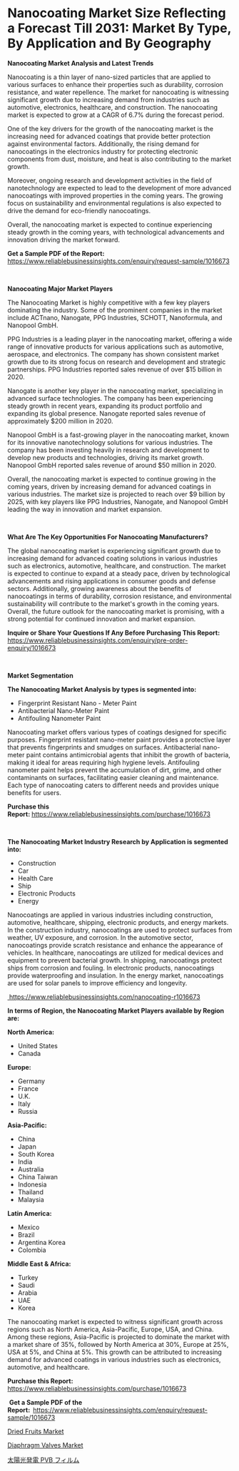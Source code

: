 <p><h1>Nanocoating Market Size Reflecting a Forecast Till 2031: Market By Type, By Application and By Geography</h1></p><p><strong>Nanocoating Market Analysis and Latest Trends</strong></p>
<p><p>Nanocoating is a thin layer of nano-sized particles that are applied to various surfaces to enhance their properties such as durability, corrosion resistance, and water repellence. The market for nanocoating is witnessing significant growth due to increasing demand from industries such as automotive, electronics, healthcare, and construction. The nanocoating market is expected to grow at a CAGR of 6.7% during the forecast period.</p><p>One of the key drivers for the growth of the nanocoating market is the increasing need for advanced coatings that provide better protection against environmental factors. Additionally, the rising demand for nanocoatings in the electronics industry for protecting electronic components from dust, moisture, and heat is also contributing to the market growth.</p><p>Moreover, ongoing research and development activities in the field of nanotechnology are expected to lead to the development of more advanced nanocoatings with improved properties in the coming years. The growing focus on sustainability and environmental regulations is also expected to drive the demand for eco-friendly nanocoatings.</p><p>Overall, the nanocoating market is expected to continue experiencing steady growth in the coming years, with technological advancements and innovation driving the market forward.</p></p>
<p><strong>Get a Sample PDF of the Report:&nbsp;</strong> <a href="https://www.reliablebusinessinsights.com/enquiry/request-sample/1016673">https://www.reliablebusinessinsights.com/enquiry/request-sample/1016673</a></p>
<p>&nbsp;</p>
<p><strong>Nanocoating Major Market Players</strong></p>
<p><p>The Nanocoating Market is highly competitive with a few key players dominating the industry. Some of the prominent companies in the market include ACTnano, Nanogate, PPG Industries, SCHOTT, Nanoformula, and Nanopool GmbH.</p><p>PPG Industries is a leading player in the nanocoating market, offering a wide range of innovative products for various applications such as automotive, aerospace, and electronics. The company has shown consistent market growth due to its strong focus on research and development and strategic partnerships. PPG Industries reported sales revenue of over $15 billion in 2020.</p><p>Nanogate is another key player in the nanocoating market, specializing in advanced surface technologies. The company has been experiencing steady growth in recent years, expanding its product portfolio and expanding its global presence. Nanogate reported sales revenue of approximately $200 million in 2020.</p><p>Nanopool GmbH is a fast-growing player in the nanocoating market, known for its innovative nanotechnology solutions for various industries. The company has been investing heavily in research and development to develop new products and technologies, driving its market growth. Nanopool GmbH reported sales revenue of around $50 million in 2020.</p><p>Overall, the nanocoating market is expected to continue growing in the coming years, driven by increasing demand for advanced coatings in various industries. The market size is projected to reach over $9 billion by 2025, with key players like PPG Industries, Nanogate, and Nanopool GmbH leading the way in innovation and market expansion.</p></p>
<p>&nbsp;</p>
<p><strong>What Are The Key Opportunities For Nanocoating Manufacturers?</strong></p>
<p><p>The global nanocoating market is experiencing significant growth due to increasing demand for advanced coating solutions in various industries such as electronics, automotive, healthcare, and construction. The market is expected to continue to expand at a steady pace, driven by technological advancements and rising applications in consumer goods and defense sectors. Additionally, growing awareness about the benefits of nanocoatings in terms of durability, corrosion resistance, and environmental sustainability will contribute to the market's growth in the coming years. Overall, the future outlook for the nanocoating market is promising, with a strong potential for continued innovation and market expansion.</p></p>
<p><strong>Inquire or Share Your Questions If Any Before Purchasing This Report:</strong> <a href="https://www.reliablebusinessinsights.com/enquiry/pre-order-enquiry/1016673">https://www.reliablebusinessinsights.com/enquiry/pre-order-enquiry/1016673</a></p>
<p>&nbsp;</p>
<p><strong>Market Segmentation</strong></p>
<p><strong>The Nanocoating Market Analysis by types is segmented into:</strong></p>
<p><ul><li>Fingerprint Resistant Nano - Meter Paint</li><li>Antibacterial Nano-Meter Paint</li><li>Antifouling Nanometer Paint</li></ul></p>
<p><p>Nanocoating market offers various types of coatings designed for specific purposes. Fingerprint resistant nano-meter paint provides a protective layer that prevents fingerprints and smudges on surfaces. Antibacterial nano-meter paint contains antimicrobial agents that inhibit the growth of bacteria, making it ideal for areas requiring high hygiene levels. Antifouling nanometer paint helps prevent the accumulation of dirt, grime, and other contaminants on surfaces, facilitating easier cleaning and maintenance. Each type of nanocoating caters to different needs and provides unique benefits for users.</p></p>
<p><strong>Purchase this Report:&nbsp;</strong><a href="https://www.reliablebusinessinsights.com/purchase/1016673">https://www.reliablebusinessinsights.com/purchase/1016673</a></p>
<p>&nbsp;</p>
<p><strong>The Nanocoating Market Industry Research by Application is segmented into:</strong></p>
<p><ul><li>Construction</li><li>Car</li><li>Health Care</li><li>Ship</li><li>Electronic Products</li><li>Energy</li></ul></p>
<p><p>Nanocoatings are applied in various industries including construction, automotive, healthcare, shipping, electronic products, and energy markets. In the construction industry, nanocoatings are used to protect surfaces from weather, UV exposure, and corrosion. In the automotive sector, nanocoatings provide scratch resistance and enhance the appearance of vehicles. In healthcare, nanocoatings are utilized for medical devices and equipment to prevent bacterial growth. In shipping, nanocoatings protect ships from corrosion and fouling. In electronic products, nanocoatings provide waterproofing and insulation. In the energy market, nanocoatings are used for solar panels to improve efficiency and longevity.</p></p>
<p><a href="https://www.reliablebusinessinsights.com/nanocoating-r1016673">&nbsp;https://www.reliablebusinessinsights.com/nanocoating-r1016673</a></p>
<p><strong>In terms of Region, the Nanocoating Market Players available by Region are:</strong></p>
<p>
    <p> <strong> North America: </strong>
        <ul>
            <li>United States</li>
            <li>Canada</li>
        </ul>
        </p> 
    <p> <strong> Europe: </strong>
        <ul>
            <li>Germany</li>
            <li>France</li>
            <li>U.K.</li>
            <li>Italy</li>
            <li>Russia</li>
        </ul>
        </p> 
    <p> <strong> Asia-Pacific: </strong>
        <ul>
            <li>China</li>
            <li>Japan</li>
            <li>South Korea</li>
            <li>India</li>
            <li>Australia</li>
            <li>China Taiwan</li>
            <li>Indonesia</li>
            <li>Thailand</li>
            <li>Malaysia</li>
        </ul>
        </p> 
    <p> <strong> Latin America: </strong>
        <ul>
            <li>Mexico</li>
            <li>Brazil</li>
            <li>Argentina Korea</li>
            <li>Colombia</li>
        </ul>
        </p> 
    <p> <strong> Middle East & Africa: </strong>
        <ul>
            <li>Turkey</li>
            <li>Saudi</li>
            <li>Arabia</li>
            <li>UAE</li>
            <li>Korea</li>
        </ul>
    </p>
    </p>
<p><p>The nanocoating market is expected to witness significant growth across regions such as North America, Asia-Pacific, Europe, USA, and China. Among these regions, Asia-Pacific is projected to dominate the market with a market share of 35%, followed by North America at 30%, Europe at 25%, USA at 5%, and China at 5%. This growth can be attributed to increasing demand for advanced coatings in various industries such as electronics, automotive, and healthcare.</p></p>
<p><strong>Purchase this Report: </strong><a href="https://www.reliablebusinessinsights.com/purchase/1016673">https://www.reliablebusinessinsights.com/purchase/1016673</a></p>
<p>&nbsp;<strong>Get a Sample PDF of the Report:&nbsp;&nbsp;</strong><a href="https://www.reliablebusinessinsights.com/enquiry/request-sample/1016673">https://www.reliablebusinessinsights.com/enquiry/request-sample/1016673</a></p>
<p><strong></strong></p>
<p><p><a href="https://github.com/NikolasKirlin2023/Market-Research-Report-List-1/blob/main/dried-fruits-market.md">Dried Fruits Market</a></p><p><a href="https://github.com/LeilaniWyman2021/Market-Research-Report-List-1/blob/main/diaphragm-valves-market.md">Diaphragm Valves Market</a></p><p><a href="https://github.com/FredaJerde/Market-Research-Report-List-1/blob/main/403151887260.md">太陽光発電 PVB フィルム</a></p></p>